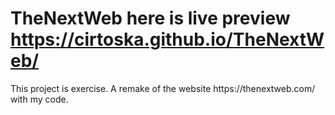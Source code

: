 # TheNextWeb here is live preview https://cirtoska.github.io/TheNextWeb/<br>
<p>This project is exercise. A remake of the website https://thenextweb.com/ with my code.</p>
